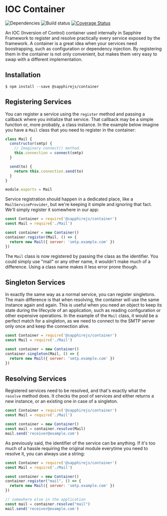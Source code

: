 # IOC Container

<p>
  <img src="https://david-dm.org/sapphire-framework/sapphire-ioc.svg" alt="Dependencies" />
  <img src="https://travis-ci.org/sapphire-framework/sapphire-ioc.svg?branch=master" alt="Build status" />
  <a href='https://coveralls.io/github/sapphire-framework/sapphire-ioc?branch=master'><img src='https://coveralls.io/repos/github/sapphire-framework/sapphire-ioc/badge.svg?branch=master' alt='Coverage Status' /></a>
</p>

An IOC (Inversion of Control) container used internally in Sapphire Framework to register and resolve practically every service exposed by the framework. A container is a great idea when your services need boostrapping, such as configuration or dependency injection. By registering them in the container is not only convenient, but makes them very easy to swap with a different implementation.

## Installation

```
$ npm install --save @sapphirejs/container
```

## Registering Services

You can register a service using the `register` method and passing a callback where you initialize that service. That callback may be a simple function or, more probably, a class instance. In the example below imagine you have a `Mail` class that you need to register in the container:

```js
class Mail {
  constructor(smtp) {
    // Imaginary connect() method.
    this.connection = connect(smtp)
  }

  send(to) {
    return this.connection.send(to)
  }
}

module.exports = Mail
```

Service registration should happen in a dedicated place, like a `MailServiceProvider`, but we're keeping it simple and ignoring that fact. We'll simply register it somewhere in our app:

```js
const Container = require('@sapphirejs/container')
const Mail = require('./Mail')

const container = new Container()
container.register(Mail, () => {
  return new Mail({ server: 'smtp.example.com' })
})
```

The `Mail` class is now registered by passing the class as the identifier. You could simply use "mail" or any other name, it wouldn't make much of a difference. Using a class name makes it less error prone though.

## Singleton Services

In exactly the same way as a normal service, you can register singletons. The main difference is that when resolving, the container will use the same instance again and again. This is useful when you need an object to keep its state during the lifecycle of an application, such as reading configuration or other expensive operations. In the example of the `Mail` class, it would be a perfect match for a singleton, as we need to connect to the SMTP server only once and keep the connection alive.

```js
const Container = require('@sapphirejs/container')
const Mail = require('./Mail')

const container = new Container()
container.singleton(Mail, () => {
  return new Mail({ server: 'smtp.example.com' })
})
```

## Resolving Services

Registered services need to be resolved, and that's exactly what the `resolve` method does. It checks the pool of services and either returns a new instance, or an existing one in case of a singleton.

```js
const Container = require('@sapphirejs/container')
const Mail = require('./Mail')

const container = new Container()
const mail = container.resolve(Mail)
mail.send('receiver@example.com')
```

As previously said, the identifier of the service can be anything. If it's too much of a hassle requiring the original module everytime you need to resolve it, you can always use a string:

```js
const Container = require('@sapphirejs/container')
const Mail = require('./Mail')

const container = new Container()
container.register("mail", () => {
  return new Mail({ server: 'smtp.example.com' })
})

// somewhere else in the application
const mail = container.resolve("mail")
mail.send('receiver@example.com')
```
